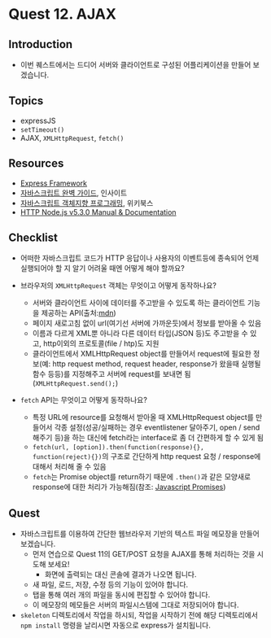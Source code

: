 # Quest 12. AJAX


## Introduction
* 이번 퀘스트에서는 드디어 서버와 클라이언트로 구성된 어플리케이션을 만들어 보겠습니다.

## Topics
* expressJS
* `setTimeout()`
* AJAX, `XMLHttpRequest`, `fetch()`

## Resources
* [Express Framework](http://expressjs.com/)
* [자바스크립트 완벽 가이드](http://www.yes24.com/24/Goods/8275120?Acode=101), 인사이트
* [자바스크립트 객체지향 프로그래밍](http://www.yes24.com/24/Goods/7276246?Acode=101), 위키북스
* [HTTP Node.js v5.3.0 Manual & Documentation](https://nodejs.org/api/http.html)

## Checklist
* 어떠한 자바스크립트 코드가 HTTP 응답이나 사용자의 이벤트등에 종속되어 언제 실행되어야 할 지 알기 어려울 때엔 어떻게 해야 할까요?

* 브라우저의 `XMLHttpRequest` 객체는 무엇이고 어떻게 동작하나요?
	* 서버와 클라이언트 사이에 데이터를 주고받을 수 있도록 하는 클라이언트 기능을 제공하는 API(출처:[mdn](https://developer.mozilla.org/en-US/docs/Web/API/XMLHttpRequest))
	* 페이지 새로고침 없이 url(여기선 서버에 가까운듯)에서 정보를 받아올 수 있음
	* 이름과 다르게 XML뿐 아니라 다른 데이터 타입(JSON 등)도 주고받을 수 있고, http이외의 프로토콜(file / htp)도 지원
	* 클라이언트에서 XMLHttpRequest object를 만들어서 request에 필요한 정보(예: http request method, request header, response가 왔을때 실행될 함수 등등)를 지정해주고 서버에 request를 보내면 됨(`XMLHttpRequest.send();`)
* `fetch` API는 무엇이고 어떻게 동작하나요?
	* 특정 URL에 resource를 요청해서 받아올 때 XMLHttpRequest object를 만들어서 각종 설정(성공/실패하는 경우 eventlistener 달아주기, open / send 해주기 등)을 하는 대신에 fetch라는 interface로 좀 더 간편하게 할 수 있게 됨
	* `fetch(url, [option]).then(function(response){}, function(reject){})`의 구조로 간단하게 http request 요청 / response에 대해서 처리해 줄 수 있음
	* `fetch`는 Promise object를 return하기 때문에 `.then()`과 같은 모양새로 response에 대한 처리가 가능해짐(참조: [Javascript Promises](http://www.html5rocks.com/en/tutorials/es6/promises/))
	
## Quest
* 자바스크립트를 이용하여 간단한 웹브라우저 기반의 텍스트 파일 메모장을 만들어 보겠습니다.
  * 먼저 연습으로 Quest 11의 GET/POST 요청을 AJAX를 통해 처리하는 것을 시도해 보세요!
    * 화면에 출력되는 대신 콘솔에 결과가 나오면 됩니다.
  * 새 파일, 로드, 저장, 수정 등의 기능이 있어야 합니다.
  * 탭을 통해 여러 개의 파일을 동시에 편집할 수 있어야 합니다.
  * 이 메모장의 메모들은 서버의 파일시스템에 그대로 저장되어야 합니다.
* `skeleton` 디렉토리에서 작업을 하시되, 작업을 시작하기 전에 해당 디렉토리에서 `npm install` 명령을 날리시면 자동으로 express가 설치됩니다.
